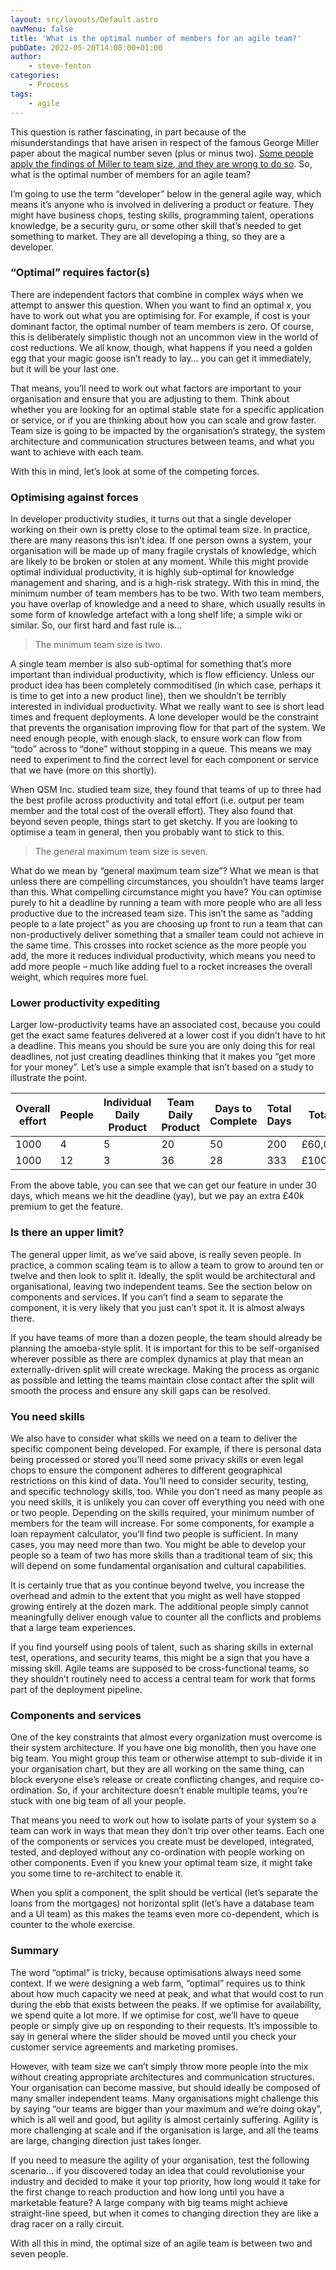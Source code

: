 ```yaml
---
layout: src/layouts/Default.astro
navMenu: false
title: 'What is the optimal number of members for an agile team?'
pubDate: 2022-05-20T14:08:00+01:00
author:
    - steve-fenton
categories:
    - Process
tags:
    - agile
---
```


This question is rather fascinating, in part because of the misunderstandings that have arisen in respect of the famous George Miller paper about the magical number seven (plus or minus two). [Some people apply the findings of Miller to team size, and they are wrong to do so](<http://what is the optimal number of members for an agile team>). So, what is the optimal number of members for an agile team?

I’m going to use the term “developer” below in the general agile way, which means it’s anyone who is involved in delivering a product or feature. They might have business chops, testing skills, programming talent, operations knowledge, be a security guru, or some other skill that’s needed to get something to market. They are all developing a thing, so they are a developer.

### “Optimal” requires factor(s)

There are independent factors that combine in complex ways when we attempt to answer this question. When you want to find an optimal *x*, you have to work out what you are optimising for. For example, if cost is your dominant factor, the optimal number of team members is zero. Of course, this is deliberately simplistic though not an uncommon view in the world of cost reductions. We all know, though, what happens if you need a golden egg that your magic goose isn’t ready to lay… you can get it immediately, but it will be your last one.

That means, you’ll need to work out what factors are important to your organisation and ensure that you are adjusting to them. Think about whether you are looking for an optimal stable state for a specific application or service, or if you are thinking about how you can scale and grow faster. Team size is going to be impacted by the organisation’s strategy, the system architecture and communication structures between teams, and what you want to achieve with each team.

With this in mind, let’s look at some of the competing forces.

### Optimising against forces

In developer productivity studies, it turns out that a single developer working on their own is pretty close to the optimal team size. In practice, there are many reasons this isn’t idea. If one person owns a system, your organisation will be made up of many fragile crystals of knowledge, which are likely to be broken or stolen at any moment. While this might provide optimal individual productivity, it is highly sub-optimal for knowledge management and sharing, and is a high-risk strategy. With this in mind, the minimum number of team members has to be two. With two team members, you have overlap of knowledge and a need to share, which usually results in some form of knowledge artefact with a long shelf life; a simple wiki or similar. So, our first hard and fast rule is…

> The minimum team size is two.

A single team member is also sub-optimal for something that’s more important than individual productivity, which is flow efficiency. Unless our product idea has been completely commoditised (in which case, perhaps it is time to get into a new product line), then we shouldn’t be terribly interested in individual productivity. What we really want to see is short lead times and frequent deployments. A lone developer would be the constraint that prevents the organisation improving flow for that part of the system. We need enough people, with enough slack, to ensure work can flow from “todo” across to “done” without stopping in a queue. This means we may need to experiment to find the correct level for each component or service that we have (more on this shortly).

When QSM Inc. studied team size, they found that teams of up to three had the best profile across productivity and total effort (i.e. output per team member and the total cost of the overall effort). They also found that beyond seven people, things start to get sketchy. If you are looking to optimise a team in general, then you probably want to stick to this.

> The general maximum team size is seven.

What do we mean by “general maximum team size”? What we mean is that unless there are compelling circumstances, you shouldn’t have teams larger than this. What compelling circumstance might you have? You can optimise purely to hit a deadline by running a team with more people who are all less productive due to the increased team size. This isn’t the same as “adding people to a late project” as you are choosing up front to run a team that can non-productively deliver something that a smaller team could not achieve in the same time. This crosses into rocket science as the more people you add, the more it reduces individual productivity, which means you need to add more people – much like adding fuel to a rocket increases the overall weight, which requires more fuel.

### Lower productivity expediting

Larger low-productivity teams have an associated cost, because you could get the exact same features delivered at a lower cost if you didn’t have to hit a deadline. This means you should be sure you are only doing this for real deadlines, not just creating deadlines thinking that it makes you “get more for your money”. Let’s use a simple example that isn’t based on a study to illustrate the point.

| Overall effort | People | Individual Daily Product | Team Daily Product | Days to Complete | Total Days | Total Cost |
|---|---|---|---|---|---|---|
| 1000 | 4 | 5 | 20 | 50 | 200 | £60,000.00 |
| 1000 | 12 | 3 | 36 | 28 | 333 | £100,000.00 |

From the above table, you can see that we can get our feature in under 30 days, which means we hit the deadline (yay), but we pay an extra £40k premium to get the feature.

### Is there an upper limit?

The general upper limit, as we’ve said above, is really seven people. In practice, a common scaling team is to allow a team to grow to around ten or twelve and then look to split it. Ideally, the split would be architectural and organisational, leaving two independent teams. See the section below on components and services. If you can’t find a seam to separate the component, it is very likely that you just can’t spot it. It is almost always there.

If you have teams of more than a dozen people, the team should already be planning the amoeba-style split. It is important for this to be self-organised wherever possible as there are complex dynamics at play that mean an externally-driven split will create wreckage. Making the process as organic as possible and letting the teams maintain close contact after the split will smooth the process and ensure any skill gaps can be resolved.

### You need skills

We also have to consider what skills we need on a team to deliver the specific component being developed. For example, if there is personal data being processed or stored you’ll need some privacy skills or even legal chops to ensure the component adheres to different geographical restrictions on this kind of data. You’ll need to consider security, testing, and specific technology skills, too. While you don’t need as many people as you need skills, it is unlikely you can cover off everything you need with one or two people. Depending on the skills required, your minimum number of members for the team will increase. For some components, for example a loan repayment calculator, you’ll find two people is sufficient. In many cases, you may need more than two. You might be able to develop your people so a team of two has more skills than a traditional team of six; this will depend on some fundamental organisation and cultural capabilities.

It is certainly true that as you continue beyond twelve, you increase the overhead and admin to the extent that you might as well have stopped growing entirely at the dozen mark. The additional people simply cannot meaningfully deliver enough value to counter all the conflicts and problems that a large team experiences.

If you find yourself using pools of talent, such as sharing skills in external test, operations, and security teams, this might be a sign that you have a missing skill. Agile teams are supposed to be cross-functional teams, so they shouldn’t routinely need to access a central team for work that forms part of the deployment pipeline.

### Components and services

One of the key constraints that almost every organization must overcome is their system architecture. If you have one big monolith, then you have one big team. You might group this team or otherwise attempt to sub-divide it in your organisation chart, but they are all working on the same thing, can block everyone else’s release or create conflicting changes, and require co-ordination. So, if your architecture doesn’t enable multiple teams, you’re stuck with one big team of all your people.

That means you need to work out how to isolate parts of your system so a team can work in ways that mean they don’t trip over other teams. Each one of the components or services you create must be developed, integrated, tested, and deployed without any co-ordination with people working on other components. Even if you knew your optimal team size, it might take you some time to re-architect to enable it.

When you split a component, the split should be vertical (let’s separate the loans from the mortgages) not horizontal split (let’s have a database team and a UI team) as this makes the teams even more co-dependent, which is counter to the whole exercise.

### Summary

The word “optimal” is tricky, because optimisations always need some context. If we were designing a web farm, “optimal” requires us to think about how much capacity we need at peak, and what that would cost to run during the ebb that exists between the peaks. If we optimise for availability, we spend quite a lot more. If we optimise for cost, we’ll have to queue people or simply give up on responding to their requests. It’s impossible to say in general where the slider should be moved until you check your customer service agreements and marketing promises.

However, with team size we can’t simply throw more people into the mix without creating appropriate architectures and communication structures. Your organisation can become massive, but should ideally be composed of many smaller independent teams. Many organisations might challenge this by saying “our teams are bigger than your maximum and we’re doing okay”, which is all well and good, but agility is almost certainly suffering. Agility is more challenging at scale and if the organisation is large, and all the teams are large, changing direction just takes longer.

If you need to measure the agility of your organisation, test the following scenario… if you discovered today an idea that could revolutionise your industry and decided to make it your top priority, how long would it take for the first change to reach production and how long until you have a marketable feature? A large company with big teams might achieve straight-line speed, but when it comes to changing direction they are like a drag racer on a rally circuit.

With all this in mind, the optimal size of an agile team is between two and seven people.